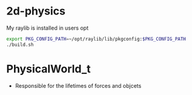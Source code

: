 # 2d-physics


My raylib is installed in users opt
```bash
export PKG_CONFIG_PATH=~/opt/raylib/lib/pkgconfig:$PKG_CONFIG_PATH
./build.sh
```

# PhysicalWorld_t
- Responsible for the lifetimes of forces and objcets
